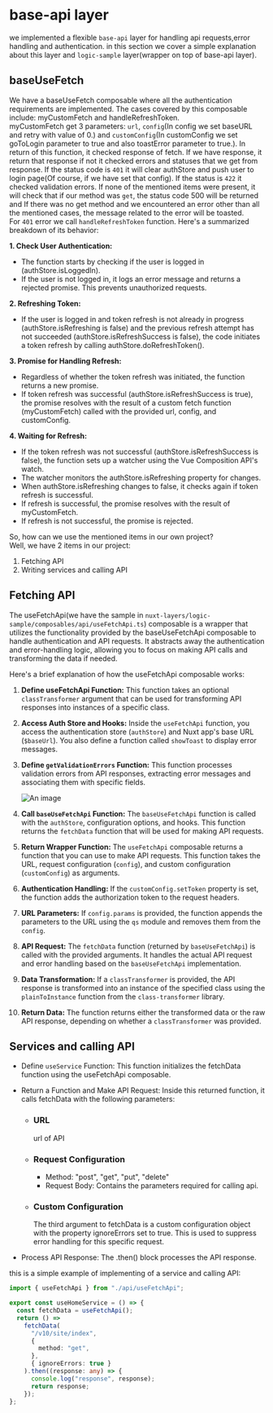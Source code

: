 # base-api layer

we implemented a flexible `base-api` layer for handling api requests,error handling and authentication.
in this section we cover a simple explanation about this layer and `logic-sample` layer(wrapper on top of base-api layer).

## baseUseFetch

We have a baseUseFetch composable where all the authentication requirements are implemented. The cases covered by this composable include: myCustomFetch and handleRefreshToken.<br>
myCustomFetch get 3 parameters: `url`, `config`(In config we set baseURL and retry with value of 0.) and `customConfig`(In customConfig we set goToLogin parameter to true and also toastError parameter to true.). In return of this function, it checked response of fetch. If we have response, it return that response if not it checked errors and statuses that we get from response. If the status code is `401` it will clear authStore and push user to login page(Of course, if we have set that config). If the status is `422` it checked validation errors. If none of the mentioned items were present, it will check that if our method was `get`, the status code 500 will be returned and If there was no get method and we encountered an error other than all the mentioned cases, the message related to the error will be toasted.<br>
For `401` error we call `handleRefreshToken` function. Here's a summarized breakdown of its behavior:

<b>1. Check User Authentication:</b><br>

- The function starts by checking if the user is logged in (authStore.isLoggedIn).
- If the user is not logged in, it logs an error message and returns a rejected promise. This prevents unauthorized requests.

<b>2. Refreshing Token:</b><br>

- If the user is logged in and token refresh is not already in progress (authStore.isRefreshing is false) and the previous refresh attempt has not succeeded (authStore.isRefreshSuccess is false), the code initiates a token refresh by calling authStore.doRefreshToken().

<b>3. Promise for Handling Refresh:</b><br>

- Regardless of whether the token refresh was initiated, the function returns a new promise.
- If token refresh was successful (authStore.isRefreshSuccess is true), the promise resolves with the result of a custom fetch function (myCustomFetch) called with the provided url, config, and customConfig.

<b>4. Waiting for Refresh:</b><br>

- If the token refresh was not successful (authStore.isRefreshSuccess is false), the function sets up a watcher using the Vue Composition API's watch.
- The watcher monitors the authStore.isRefreshing property for changes.
- When authStore.isRefreshing changes to false, it checks again if token refresh is successful.
- If refresh is successful, the promise resolves with the result of myCustomFetch.
- If refresh is not successful, the promise is rejected.

So, how can we use the mentioned items in our own project?<br>
Well, we have 2 items in our project:

1. Fetching API
2. Writing services and calling API

## Fetching API

The useFetchApi(we have the sample in `nuxt-layers/logic-sample/composables/api/useFetchApi.ts`) composable is a wrapper that utilizes the functionality provided by the baseUseFetchApi composable to handle authentication and API requests. It abstracts away the authentication and error-handling logic, allowing you to focus on making API calls and transforming the data if needed.<br>

Here's a brief explanation of how the useFetchApi composable works:

1. <b>Define useFetchApi Function:</b> This function takes an optional `classTransformer` argument that can be used for transforming API responses into instances of a specific class.

2. <b>Access Auth Store and Hooks:</b> Inside the `useFetchApi` function, you access the authentication store (`authStore`) and Nuxt app's base URL (`$baseUrl`). You also define a function called `showToast` to display error messages.

3. <b>Define `getValidationErrors` Function:</b> This function processes validation errors from API responses, extracting error messages and associating them with specific fields.

   ![An image](/images/baseApi/getValidationErrors.png)

4. <b>Call `baseUseFetchApi` Function:</b> The `baseUseFetchApi` function is called with the `authStore`, configuration options, and hooks. This function returns the `fetchData` function that will be used for making API requests.

5. <b>Return Wrapper Function:</b> The `useFetchApi` composable returns a function that you can use to make API requests. This function takes the URL, request configuration (`config`), and custom configuration (`customConfig`) as arguments.

6. <b>Authentication Handling:</b> If the `customConfig.setToken` property is set, the function adds the authorization token to the request headers.

7. <b>URL Parameters:</b> If `config.params` is provided, the function appends the parameters to the URL using the `qs` module and removes them from the `config`.

8. <b>API Request:</b> The `fetchData` function (returned by `baseUseFetchApi`) is called with the provided arguments. It handles the actual API request and error handling based on the `baseUseFetchApi` implementation.

9. <b>Data Transformation:</b> If a `classTransformer` is provided, the API response is transformed into an instance of the specified class using the `plainToInstance` function from the `class-transformer` library.

10. <b>Return Data:</b> The function returns either the transformed data or the raw API response, depending on whether a `classTransformer` was provided.

## Services and calling API

- Define `useService` Function: This function initializes the fetchData function using the useFetchApi composable.

- Return a Function and Make API Request: Inside this returned function, it calls fetchData with the following parameters:

  - <h3>URL</h3> url of API
  - <h3>Request Configuration</h3>

    - Method: "post", "get", "put", "delete"
    - Request Body: Contains the parameters required for calling api.

  - <h3>Custom Configuration</h3> The third argument to fetchData is a custom configuration object with the property ignoreErrors set to true. This is used to suppress error handling for this specific request.

- Process API Response: The .then() block processes the API response.

this is a simple example of implementing of a service and calling API:

```ts
import { useFetchApi } from "./api/useFetchApi";

export const useHomeService = () => {
  const fetchData = useFetchApi();
  return () =>
    fetchData(
      "/v10/site/index",
      {
        method: "get",
      },
      { ignoreErrors: true }
    ).then((response: any) => {
      console.log("response", response);
      return response;
    });
};
```
